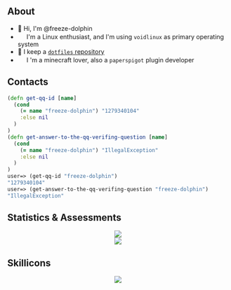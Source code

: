 ## About

- :vulcan_salute: Hi, I'm @freeze-dolphin
- <a href="https://voidlinux.org"><img align="buttom" src="https://voidlinux.org/assets/img/favicon.png" width="16px" height="16px" /></a> I'm a Linux enthusiast, and I'm using `voidlinux` as primary operating system
- :small_blue_diamond: I keep a <a href="https://github.com/freeze-dolphin/dotfiles">`dotfiles` repository</a>
- <a href="https://papermc.io"><img align="buttom" src="https://papermc.io/favicons/favicon-16x16.png?v=BG70oBaPzN" width="16px" height="16px" /></a> I 'm a minecraft lover, also a `paperspigot` plugin developer

## Contacts

```clojure
(defn get-qq-id [name] 
  (cond
    (= name "freeze-dolphin") "1279340104"
    :else nil
  )
)
(defn get-answer-to-the-qq-verifing-question [name] 
  (cond
    (= name "freeze-dolphin") "IllegalException"
    :else nil
  )
)
user=> (get-qq-id "freeze-dolphin")
"1279340104"
user=> (get-answer-to-the-qq-verifing-question "freeze-dolphin")
"IllegalException"
```

## Statistics & Assessments

<p align="center">
<img src="https://github-readme-stats.vercel.app/api?username=freeze-dolphin&hide_border=true&show_icons=true&count_private=true&theme=tokyonight" />
<br />
<img src="https://github-readme-stats.vercel.app/api/top-langs/?username=freeze-dolphin&layout=compact&hide_border=true&show_icons=true&card_width=445&theme=tokyonight" />
</p>

## Skillicons

<p align="center">
  <a href="https://skillicons.dev">
    <img src="https://skillicons.dev/icons?i=bash,crystal,clojure,emacs,gradle,idea,kotlin,linux,regex,scala" />
  </a>
</p>

<p align="right">
<a href="https://github.com/anuraghazra/github-readme-stats"></a>
<br />
<a href="https://github.com/anuraghazra/github-readme-stats"></a>
</p>
